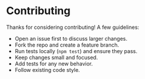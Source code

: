 # Contributing

Thanks for considering contributing! A few guidelines:

- Open an issue first to discuss larger changes.
- Fork the repo and create a feature branch.
- Run tests locally (`npm test`) and ensure they pass.
- Keep changes small and focused.
- Add tests for any new behavior.
- Follow existing code style.
